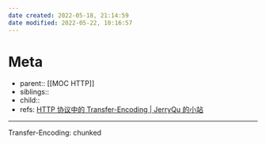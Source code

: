 ```yaml
---
date created: 2022-05-18, 21:14:59
date modified: 2022-05-22, 10:16:57
---
```


# Meta

- parent:: [[MOC HTTP]]
- siblings::
- child::
- refs: [HTTP 协议中的 Transfer-Encoding | JerryQu 的小站](https://imququ.com/post/transfer-encoding-header-in-http.html)

---

Transfer-Encoding: chunked